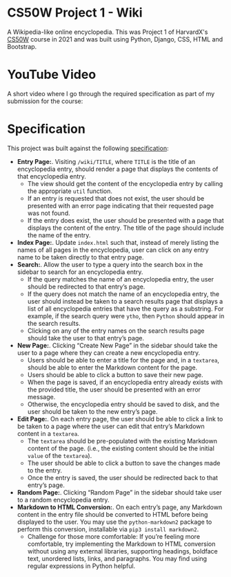 # CS50W Project 1 - Wiki

A Wikipedia-like online encyclopedia. This was Project 1 of HarvardX's [CS50W](https://www.edx.org/course/cs50s-web-programming-with-python-and-javascript) course in 2021 and was built using Python, Django, CSS, HTML and Bootstrap.

# YouTube Video

A short video where I go through the required specification as part of my submission for the course: 

# Specification
This project was built against the following [specification](https://cs50.harvard.edu/web/2020/projects/1/wiki/): 
- **Entry Page:**. Visiting `/wiki/TITLE`, where `TITLE` is the title of an encyclopedia entry, should render a page that displays the contents of that encyclopedia entry.
    - The view should get the content of the encyclopedia entry by calling the appropriate `util` function.
    - If an entry is requested that does not exist, the user should be presented with an error page indicating that their requested page was not found.
    - If the entry does exist, the user should be presented with a page that displays the content of the entry. The title of the page should include the name of the entry.
- **Index Page:**. Update `index.html` such that, instead of merely listing the names of all pages in the encyclopedia, user can click on any entry name to be taken directly to that entry page.
- **Search:**. Allow the user to type a query into the search box in the sidebar to search for an encyclopedia entry.
    - If the query matches the name of an encyclopedia entry, the user should be redirected to that entry’s page.
    - If the query does not match the name of an encyclopedia entry, the user should instead be taken to a search results page that displays a list of all encyclopedia entries that have the query as a substring. For example, if the search query were `ytho`, then `Python` should appear in the search results.
  - Clicking on any of the entry names on the search results page should take the user to that entry’s page.
- **New Page:**. Clicking “Create New Page” in the sidebar should take the user to a page where they can create a new encyclopedia entry.
    - Users should be able to enter a title for the page and, in a `textarea`, should be able to enter the Markdown content for the page.
    - Users should be able to click a button to save their new page.
    - When the page is saved, if an encyclopedia entry already exists with the provided title, the user should be presented with an error message.
    - Otherwise, the encyclopedia entry should be saved to disk, and the user should be taken to the new entry’s page.
- **Edit Page:**. On each entry page, the user should be able to click a link to be taken to a page where the user can edit that entry’s Markdown content in a `textarea`.
    - The `textarea` should be pre-populated with the existing Markdown content of the page. (i.e., the existing content should be the initial `value` of the `textarea`).
    - The user should be able to click a button to save the changes made to the entry.
    - Once the entry is saved, the user should be redirected back to that entry’s page.
- **Random Page:**. Clicking “Random Page” in the sidebar should take user to a random encyclopedia entry.
- **Markdown to HTML Conversion:**. On each entry’s page, any Markdown content in the entry file should be converted to HTML before being displayed to the user. You may use the `python-markdown2` package to perform this conversion, installable via `pip3 install markdown2`.
    - Challenge for those more comfortable: If you’re feeling more comfortable, try implementing the Markdown to HTML conversion without using any external libraries, supporting headings, boldface text, unordered lists, links, and paragraphs. You may find using regular expressions in Python helpful.
